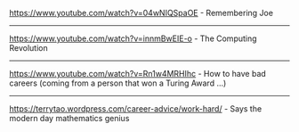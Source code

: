 https://www.youtube.com/watch?v=04wNIQSpaOE - Remembering Joe <hr>
https://www.youtube.com/watch?v=innmBwEIE-o - The Computing Revolution <hr>
https://www.youtube.com/watch?v=Rn1w4MRHIhc - How to have bad careers (coming from a person that won a Turing Award ...) <hr>
https://terrytao.wordpress.com/career-advice/work-hard/ - Says the modern day mathematics genius
